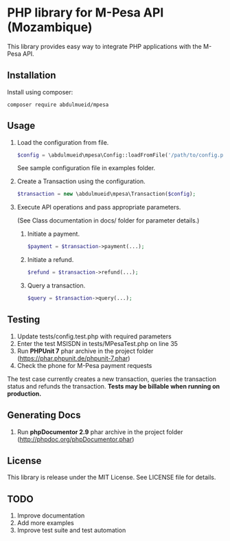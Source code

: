 # PHP library for M-Pesa API (Mozambique)

This library provides easy way to integrate PHP applications with the M-Pesa API.

## Installation

Install using composer:
```
composer require abdulmueid/mpesa
```

## Usage

1. Load the configuration from file.
    ```php
    $config = \abdulmueid\mpesa\Config::loadFromFile('/path/to/config.php');
    ```
    See sample configuration file in examples folder.

2. Create a Transaction using the configuration.
    ```php
    $transaction = new \abdulmueid\mpesa\Transaction($config);
    ```
    
3. Execute API operations and pass appropriate parameters. 

    (See Class documentation in docs/ folder for parameter details.)

    1. Initiate a payment.
        ```php
        $payment = $transaction->payment(...);
        ```
    
    2. Initiate a refund.
        ```php
        $refund = $transaction->refund(...);
        ```
    
    3. Query a transaction.
        ```php
        $query = $transaction->query(...);
        ```
        
## Testing
1. Update tests/config.test.php with required parameters
2. Enter the test MSISDN in tests/MPesaTest.php on line 35
3. Run **PHPUnit 7** phar archive in the project folder (https://phar.phpunit.de/phpunit-7.phar)
4. Check the phone for M-Pesa payment requests

The test case currently creates a new transaction, queries the transaction status and refunds the transaction.
**Tests may be billable when running on production.**

## Generating Docs
1. Run **phpDocumentor 2.9** phar archive in the project folder (http://phpdoc.org/phpDocumentor.phar)

## License

This library is release under the MIT License. See LICENSE file for details.

## TODO

1. Improve documentation
2. Add more examples
3. Improve test suite and test automation